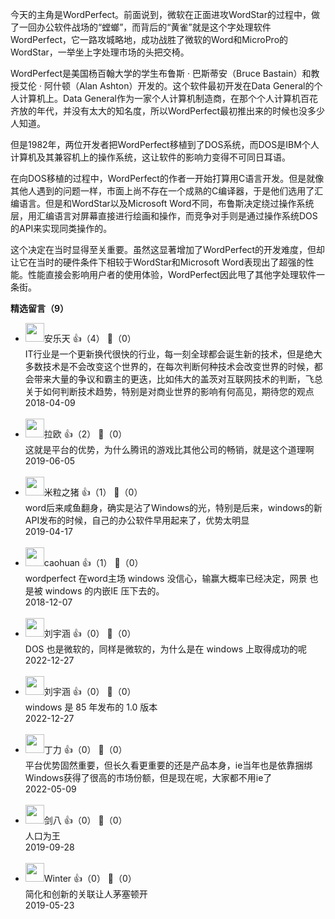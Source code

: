 今天的主角是WordPerfect。前面说到，微软在正面进攻WordStar的过程中，做了一回办公软件战场的“螳螂”，而背后的“黄雀”就是这个字处理软件WordPerfect，它一路攻城略地，成功战胜了微软的Word和MicroPro的WordStar，一举坐上字处理市场的头把交椅。

WordPerfect是美国杨百翰大学的学生布鲁斯 · 巴斯蒂安（Bruce Bastain）和教授艾伦 · 阿什顿（Alan Ashton）开发的。这个软件最初开发在Data General的个人计算机上。Data General作为一家个人计算机制造商，在那个个人计算机百花齐放的年代，并没有太大的知名度，所以WordPerfect最初推出来的时候也没多少人知道。

但是1982年，两位开发者把WordPerfect移植到了DOS系统，而DOS是IBM个人计算机及其兼容机上的操作系统，这让软件的影响力变得不可同日耳语。

在向DOS移植的过程中，WordPerfect的作者一开始打算用C语言开发。但是就像其他人遇到的问题一样，市面上尚不存在一个成熟的C编译器，于是他们选用了汇编语言。但是和WordStar以及Microsoft Word不同，布鲁斯决定绕过操作系统层，用汇编语言对屏幕直接进行绘画和操作，而竞争对手则是通过操作系统DOS的API来实现同类操作的。

这个决定在当时显得至关重要。虽然这显著增加了WordPerfect的开发难度，但却让它在当时的硬件条件下相较于WordStar和Microsoft Word表现出了超强的性能。性能直接会影响用户者的使用体验，WordPerfect因此甩了其他字处理软件一条街。
<div><strong>精选留言（9）</strong></div><ul>
<li><img src="https://static001.geekbang.org/account/avatar/00/0f/7f/32/800a2bfd.jpg" width="30px"><span>安乐天</span> 👍（4） 💬（0）<div>IT行业是一个更新换代很快的行业，每一刻全球都会诞生新的技术，但是绝大多数技术是不会改变这个世界的，在每次判断何种技术会改变世界的时候，都会带来大量的争议和霸主的更迭，比如伟大的盖茨对互联网技术的判断，飞总关于如何判断技术趋势，特别是对商业世界的影响有何高见，期待您的观点</div>2018-04-09</li><br/><li><img src="https://static001.geekbang.org/account/avatar/00/12/69/4d/81c44f45.jpg" width="30px"><span>拉欧</span> 👍（2） 💬（0）<div>这就是平台的优势，为什么腾讯的游戏比其他公司的畅销，就是这个道理啊</div>2019-06-05</li><br/><li><img src="https://static001.geekbang.org/account/avatar/00/16/7a/be/4017fe00.jpg" width="30px"><span>米粒之猪</span> 👍（1） 💬（0）<div>word后来咸鱼翻身，确实是沾了Windows的光，特别是后来，windows的新API发布的时候，自己的办公软件早用起来了，优势太明显</div>2019-04-17</li><br/><li><img src="https://static001.geekbang.org/account/avatar/00/13/2b/ec/af6d0b10.jpg" width="30px"><span>caohuan</span> 👍（1） 💬（0）<div>wordperfect 在word主场 windows 没信心，输赢大概率已经决定，网景 也是被 windows 的内嵌IE 压下去的。</div>2018-12-07</li><br/><li><img src="https://static001.geekbang.org/account/avatar/00/2e/e1/bf/54aac2e4.jpg" width="30px"><span>刘宇涵</span> 👍（0） 💬（0）<div>DOS 也是微软的，同样是微软的，为什么是在 windows 上取得成功的呢</div>2022-12-27</li><br/><li><img src="https://static001.geekbang.org/account/avatar/00/2e/e1/bf/54aac2e4.jpg" width="30px"><span>刘宇涵</span> 👍（0） 💬（0）<div>windows 是 85 年发布的 1.0 版本</div>2022-12-27</li><br/><li><img src="https://thirdwx.qlogo.cn/mmopen/vi_32/zs9mjh65RUySKJRkK4Lr9FE4VHIoKlE1Nk1Dd99Af8PYj463picE6ObyXtrVpGyYN0JQt0vWe0htZoYZc2pgy9g/132" width="30px"><span>丁力</span> 👍（0） 💬（0）<div>平台优势固然重要，但长久看更重要的还是产品本身，ie当年也是依靠捆绑Windows获得了很高的市场份额，但是现在呢，大家都不用ie了</div>2022-05-09</li><br/><li><img src="https://static001.geekbang.org/account/avatar/00/13/cc/de/e28c01e1.jpg" width="30px"><span>剑八</span> 👍（0） 💬（0）<div>人口为王</div>2019-09-28</li><br/><li><img src="https://static001.geekbang.org/account/avatar/00/15/bc/23/42e3a432.jpg" width="30px"><span>Winter</span> 👍（0） 💬（0）<div>简化和创新的关联让人茅塞顿开</div>2019-05-23</li><br/>
</ul>